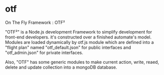 # otf
On The Fly Framework : OTF²

"OTF²" is a Node.js development Framework to simplify development for front-end developers.  it's constructed over a finished automate's model. Modules are loaded dynamically by otf.js module which are defined into a "flight plan" named "otf_default.json" for public interfaces and "otf_admin.json" for private interfaces.

Also, "OTF" has some generic modules to make current action, write, reaed, delete and update collection into a mongoDB database.

